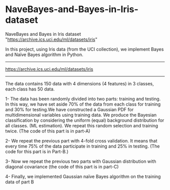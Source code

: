 # NaveBayes-and-Bayes-in-Iris-dataset

NaveBayes and Bayes in Iris dataset "https://archive.ics.uci.edu/ml/datasets/iris"

In this project, using Iris data (from the UCI collection), we implement Bayes and Naïve Bayes algorithm in Python.
________________________________________________________________
https://archive.ics.uci.edu/ml/datasets/iris
________________________________________________________________
The data contains 150 data with 4 dimensions (4 features) in 3 classes, each class has 50 data.

1- The data has been randomly divided into two parts: training and testing. In this way, we have set aside 70% of the data from each class for training and 30% for testing.We have constructed a Gaussian PDF for multidimensional variables using training data. We produce the Bayesian classification by considering the uniform (equal) background distribution for all classes. (ML estimation). We repeat this random selection and training twice. (The code of this part is in part-A)

2- We repeat the previous part with 4-fold cross validation. It means that every time 75% of the data participate in training and 25% in testing. (The code for this part is in Part-B.)

3- Now we repeat the previous two parts with Gaussian distribution with diagonal covariance (the code of this part is in part-C)

4- Finally, we implemented Gaussian naïve Bayes algorithm on the training data of part B
